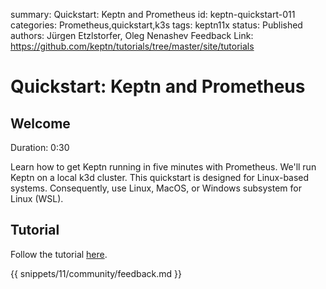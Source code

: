 summary: Quickstart: Keptn and Prometheus
id: keptn-quickstart-011
categories: Prometheus,quickstart,k3s
tags: keptn11x
status: Published 
authors: Jürgen Etzlstorfer, Oleg Nenashev
Feedback Link: https://github.com/keptn/tutorials/tree/master/site/tutorials

# Quickstart: Keptn and Prometheus

## Welcome 
Duration: 0:30

Learn how to get Keptn running in five minutes with Prometheus.
We'll run Keptn on a local k3d cluster.
This quickstart is designed for Linux-based systems. Consequently, use Linux, MacOS, or Windows subsystem for Linux (WSL).

## Tutorial
Follow the tutorial [here](https://keptn.sh/docs/quickstart/).

{{ snippets/11/community/feedback.md }}
